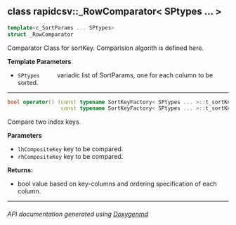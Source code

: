 ## class rapidcsv::_RowComparator< SPtypes ... >

```c++
template<c_SortParams ... SPtypes>
struct _RowComparator
```
Comparator Class for sortKey. Comparision algorith is defined here.  

**Template Parameters**
- `SPtypes`          variadic list of SortParams, one for each column to be sorted.
---

```c++
bool operator() (const typename SortKeyFactory< SPtypes ... >::t_sortKey & lhCompositeKey,
                 const typename SortKeyFactory< SPtypes ... >::t_sortKey & rhCompositeKey)
```
Compare two index keys. 

**Parameters**
- `lhCompositeKey` key to be compared. 
- `rhCompositeKey` key to be compared. 

**Returns:**
- bool value based on key-columns and ordering specification of each column. 

---

###### API documentation generated using [Doxygenmd](https://github.com/d99kris/doxygenmd)

